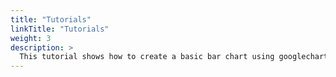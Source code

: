 ```yaml
---
title: "Tutorials"
linkTitle: "Tutorials"
weight: 3
description: >
  This tutorial shows how to create a basic bar chart using googlecharts and the Spotfire API.
---
```


